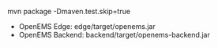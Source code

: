 mvn package -Dmaven.test.skip=true

 * OpenEMS Edge: edge/target/openems.jar
 * OpenEMS Backend: backend/target/openems-backend.jar
 